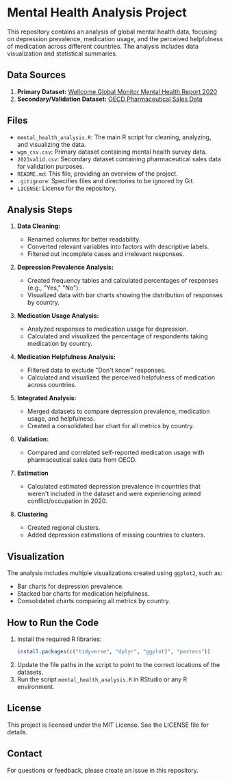 # Mental Health Analysis Project

This repository contains an analysis of global mental health data, focusing on depression prevalence, medication usage, and the perceived helpfulness of medication across different countries. The analysis includes data visualization and statistical summaries.

## Data Sources

1. **Primary Dataset:** [Wellcome Global Monitor Mental Health Report 2020](https://wellcome.org/reports/wellcome-global-monitor-mental-health/2020)  
2. **Secondary/Validation Dataset:** [OECD Pharmaceutical Sales Data](https://data-explorer.oecd.org/vis?df[ds]=DisseminateFinalDMZ&df[id]=HEALTH_PHMC%40DF_KEY_INDIC&df[ag]=OECD.ELS.HD&dq=..DDD_10P3HB..N06A&pd=2010%2C&to[TIME_PERIOD]=false)

## Files

- `mental_health_analysis.R`: The main R script for cleaning, analyzing, and visualizing the data.
- `wgm_csv.csv`: Primary dataset containing mental health survey data.
- `2023valid.csv`: Secondary dataset containing pharmaceutical sales data for validation purposes.
- `README.md`: This file, providing an overview of the project.
- `.gitignore`: Specifies files and directories to be ignored by Git.
- `LICENSE`: License for the repository.

## Analysis Steps

1. **Data Cleaning:**
   - Renamed columns for better readability.
   - Converted relevant variables into factors with descriptive labels.
   - Filtered out incomplete cases and irrelevant responses.

2. **Depression Prevalence Analysis:**
   - Created frequency tables and calculated percentages of responses (e.g., "Yes," "No").
   - Visualized data with bar charts showing the distribution of responses by country.

3. **Medication Usage Analysis:**
   - Analyzed responses to medication usage for depression.
   - Calculated and visualized the percentage of respondents taking medication by country.

4. **Medication Helpfulness Analysis:**
   - Filtered data to exclude "Don't know" responses.
   - Calculated and visualized the perceived helpfulness of medication across countries.

5. **Integrated Analysis:**
   - Merged datasets to compare depression prevalence, medication usage, and helpfulness.
   - Created a consolidated bar chart for all metrics by country.

6. **Validation:**
   - Compared and correlated self-reported medication usage with pharmaceutical sales data from OECD.
   
7. **Estimation**
   - Calculated estimated depression prevalence in countries that weren't included in the dataset and were experiencing armed conflict/occupation in 2020.

8. **Clustering**
   - Created regional clusters.
   - Added depression estimations of missing countries to clusters.
   
## Visualization

The analysis includes multiple visualizations created using `ggplot2`, such as:
- Bar charts for depression prevalence.
- Stacked bar charts for medication helpfulness.
- Consolidated charts comparing all metrics by country.

## How to Run the Code

1. Install the required R libraries:
   ```r
   install.packages(c("tidyverse", "dplyr", "ggplot2", "pastecs"))
   ```
2. Update the file paths in the script to point to the correct locations of the datasets.
3. Run the script `mental_health_analysis.R` in RStudio or any R environment.

## License

This project is licensed under the MIT License. See the LICENSE file for details.

## Contact

For questions or feedback, please create an issue in this repository.
```

